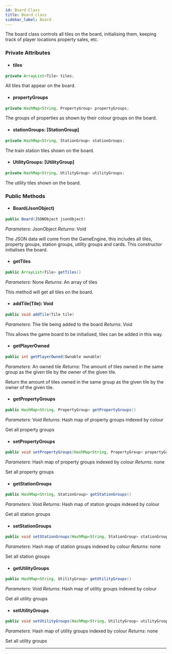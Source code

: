 ```yaml
---
id: Board-Class
title: Board class
sidebar_label: Board 
---
```


The board class controls all tiles on the board, initialising them, keeping track of player locations property sales, etc. 

### Private Attributes 
- #### tiles
```java
private ArrayList<Tile> tiles;
```
All tiles that appear on the board.

- #### propertyGroups
```java
private HashMap<String, PropertyGroup> propertyGroups;
```
The groups of properties as shown by their colour groups on the board.

- #### stationGroups: [StationGroup]
```java
private HashMap<String, StationGroup> stationGroups;
```
The train station tiles shown on the board.

- #### UtilityGroups: [UtilityGroup]
```java
private HashMap<String, UtilityGroup> utilityGroups;
```
The utility tiles shown on the board.

### Public Methods 

- #### Board(JsonObject)
```java
public Board(JSONObject jsonObject)
```
*Parameters*: JsonObject
*Returns*: Void

The JSON data will come from the GameEngine, this includes all tiles, property groups, station groups, utility groups and cards. This constructor initialises the board.

- #### getTiles
```java
public ArrayList<Tile> getTiles()
```
*Parameters*: None
*Returns*: An array of tiles

This method will get all tiles on the board.


- #### addTile(Tile): Void
```java
public void addTile(Tile tile)
```
*Parameters*: The tile being added to the board
*Returns*: Void

This allows the game board to be initialised, tiles can be added in this way.

- #### getPlayerOwned
```java
public int getPlayerOwned(Ownable ownable)
```
*Parameters*: An owned tile
*Returns*: The amount of tiles owned in the same group as the given tile by the owner of the given tile.

Return the amount of tiles owned in the same group as the given tile by the owner of the given tile.

- #### getPropertyGroups
```java
public HashMap<String, PropertyGroup> getPropertyGroups()
```
*Parameters*: Void
*Returns*: Hash map of property groups indexed by colour

Get all property groups

- #### setPropertyGroups
```java
public void setPropertyGroups(HashMap<String, PropertyGroup> propertyGroups)
```
*Parameters*: Hash map of property groups indexed by colour
*Returns*: none

Set all property groups

- #### getStationGroups
```java
public HashMap<String, StationGroup> getStationGroups()
```
*Parameters*: Void
*Returns*: Hash map of station groups indexed by colour

Get all station groups

- #### setStationGroups
```java
public void setStationGroups(HashMap<String, StationGroup> stationGroups)
```
*Parameters*: Hash map of station groups indexed by colour
*Returns*: none

Set all station groups

- #### getUtilityGroups
```java
public HashMap<String, UtilityGroup> getUtilityGroups()
```
*Parameters*: Void
*Returns*: Hash map of utility groups indexed by colour

Get all utility groups

- #### setUtilityGroups
```java
public void setUtilityGroups(HashMap<String, UtilityGroup> utilityGroups)
```
*Parameters*: Hash map of utility groups indexed by colour
*Returns*: none

Set all utility groups

---